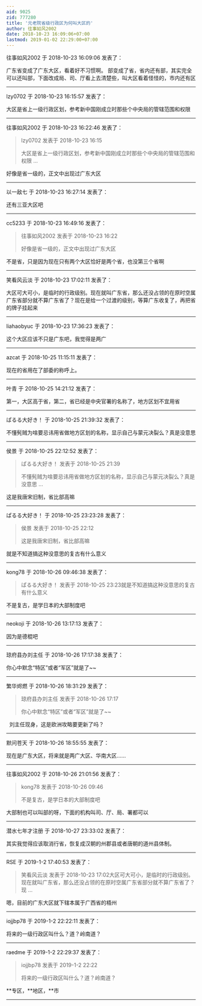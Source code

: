 ```yaml
---
aid: 9025
zid: 777280
title: '元老院省级行政区为何叫大区的'
author: 往事如风2002
date: 2018-10-23 16:09:06+07:00
lastmod: 2019-01-02 22:29:00+07:00
---
```


往事如风2002 于 2018-10-23 16:09:06 发表了：

广东省变成了广东大区，看着好不习惯啊。 部变成了省，省内还有部，其实完全可以还叫部，下面改成局、司、厅看上去清楚些，叫大区看着怪怪的，市内还有区

---------

lzy0702 于 2018-10-23 16:15:57 发表了：

大区是省上一级行政区划，参考新中国刚成立时那些个中央局的管辖范围和权限

---------

往事如风2002 于 2018-10-23 16:22:46 发表了：

> lzy0702 发表于 2018-10-23 16:15
> 
> 大区是省上一级行政区划，参考新中国刚成立时那些个中央局的管辖范围和权限 ...



好像是省一级的，正文中出现过广东大区

---------

以一敌七 于 2018-10-23 16:27:14 发表了：

还有三亚大区吧

---------

cc5233 于 2018-10-23 16:49:16 发表了：

> 往事如风2002 发表于 2018-10-23 16:22
> 
> 好像是省一级的，正文中出现过广东大区



不是省，只是因为现在只有两个大区恰好是两个省，也没第三个省啊

---------

笑看风云淡 于 2018-10-23 17:02:11 发表了：

大区可大可小，是临时的行政级别。现在就叫广东省，那么还没占领的在原时空属广东省部分就不算广东省了？现在是给一个过渡的级别，等算广东收复了，再把省的牌子挂起来

---------

liahaobyuc 于 2018-10-23 17:36:23 发表了：

这个大区应该不只是广东吧，我觉得是两广

---------

azcat 于 2018-10-25 11:15:11 发表了：

现在的省用在了部委的称呼上。

---------

叶青 于 2018-10-25 14:21:12 发表了：

第一，大区高于省，第二，省已经是中央官署的名称了，地方区划不宜用省

---------

ぱるる大好き！ 于 2018-10-25 21:39:32 发表了：

不懂髡贼为啥要忌讳用省做地方区划的名称，显示自己与蒙元决裂么？真是没意思

---------

侯景 于 2018-10-25 22:12:52 发表了：

> ぱるる大好き！ 发表于 2018-10-25 21:39
> 
> 不懂髡贼为啥要忌讳用省做地方区划的名称，显示自己与蒙元决裂么？真是没意思 ...



这是我唐宋旧制，省比部高嘛

---------

ぱるる大好き！ 于 2018-10-25 23:23:28 发表了：

> 侯景 发表于 2018-10-25 22:12
> 
> 这是我唐宋旧制，省比部高嘛



就是不知道搞这种没意思的复古有什么意义

---------

kong78 于 2018-10-26 09:46:38 发表了：

> ぱるる大好き！ 发表于 2018-10-25 23:23就是不知道搞这种没意思的复古有什么意义



不是复古，是学日本的大部制度吧

---------

neokoji 于 2018-10-26 13:17:13 发表了：

因为是德棍吧

---------

琼府县办刘主任 于 2018-10-26 17:17:38 发表了：

你心中默念“特区”或者“军区”就是了~~

---------

繁华烬燃 于 2018-10-26 18:31:29 发表了：

> 琼府县办刘主任 发表于 2018-10-26 17:17
> 
> 你心中默念“特区”或者“军区”就是了~~



  刘主任现身，这是欧洲攻略要更新了吗？

---------

默问苍天 于 2018-10-26 18:55:55 发表了：

现在是广东大区，将来就是两广大区、华南大区……

---------

往事如风2002 于 2018-10-26 21:01:56 发表了：

> kong78 发表于 2018-10-26 09:46
> 
> 不是复古，是学日本的大部制度吧



大部制也可以叫部的呀，下面的机构叫司、厅、局、署都可以

---------

潜水七年才注册 于 2018-10-27 23:33:02 发表了：

其实我觉得应该取消行省，恢复成汉朝的州郡县或者唐朝的道州县体制。

---------

RSE 于 2019-1-2 17:40:53 发表了：

> 笑看风云淡 发表于 2018-10-23 17:02大区可大可小，是临时的行政级别。现在就叫广东省，那么还没占领的在原时空属广东省部分就不算广东省了？现 ...



嗯，目前的广东大区就下辖本属于广西省的梧州

---------

iojjbp78 于 2019-1-2 22:22:11 发表了：

将来的一级行政区叫什么？道？岭南道？

---------

raedme 于 2019-1-2 22:29:37 发表了：

> iojjbp78 发表于 2019-1-2 22:22
> 
> 将来的一级行政区叫什么？道？岭南道？



\*\*专区，\*\*地区，\*\*市

---------

